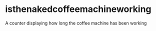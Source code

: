 isthenakedcoffeemachineworking
==============================

A counter displaying how long the coffee machine has been working
